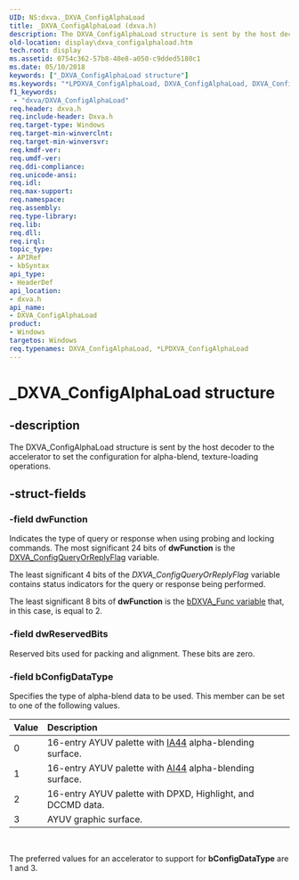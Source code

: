 ```yaml
---
UID: NS:dxva._DXVA_ConfigAlphaLoad
title: _DXVA_ConfigAlphaLoad (dxva.h)
description: The DXVA_ConfigAlphaLoad structure is sent by the host decoder to the accelerator to set the configuration for alpha-blend, texture-loading operations.
old-location: display\dxva_configalphaload.htm
tech.root: display
ms.assetid: 0754c362-57b8-40e8-a050-c9dded5180c1
ms.date: 05/10/2018
keywords: ["_DXVA_ConfigAlphaLoad structure"]
ms.keywords: "*LPDXVA_ConfigAlphaLoad, DXVA_ConfigAlphaLoad, DXVA_ConfigAlphaLoad structure [Display Devices], LPDXVA_ConfigAlphaLoad, LPDXVA_ConfigAlphaLoad structure pointer [Display Devices], _DXVA_ConfigAlphaLoad, display.dxva_configalphaload, dxva/DXVA_ConfigAlphaLoad, dxva/LPDXVA_ConfigAlphaLoad, dxvaref_c813af12-264d-44c6-bebb-1b93f20c545d.xml"
f1_keywords:
 - "dxva/DXVA_ConfigAlphaLoad"
req.header: dxva.h
req.include-header: Dxva.h
req.target-type: Windows
req.target-min-winverclnt: 
req.target-min-winversvr: 
req.kmdf-ver: 
req.umdf-ver: 
req.ddi-compliance: 
req.unicode-ansi: 
req.idl: 
req.max-support: 
req.namespace: 
req.assembly: 
req.type-library: 
req.lib: 
req.dll: 
req.irql: 
topic_type:
- APIRef
- kbSyntax
api_type:
- HeaderDef
api_location:
- dxva.h
api_name:
- DXVA_ConfigAlphaLoad
product:
- Windows
targetos: Windows
req.typenames: DXVA_ConfigAlphaLoad, *LPDXVA_ConfigAlphaLoad
---
```


# _DXVA_ConfigAlphaLoad structure


## -description


The DXVA_ConfigAlphaLoad structure is sent by the host decoder to the accelerator to set the configuration for alpha-blend, texture-loading operations.


## -struct-fields




### -field dwFunction

Indicates the type of query or response when using probing and locking commands. The most significant 24 bits of <b>dwFunction</b> is the <a href="https://docs.microsoft.com/windows-hardware/drivers/display/dxva-configqueryorreplyflag-and-dxva-configqueryorreplyfunc-variables">DXVA_ConfigQueryOrReplyFlag</a> variable.

The least significant 4 bits of the <i>DXVA_ConfigQueryOrReplyFlag</i> variable contains status indicators for the query or response being performed.

The least significant 8 bits of <b>dwFunction</b> is the <a href="https://docs.microsoft.com/windows-hardware/drivers/display/bdxva-func-variable">bDXVA_Func variable</a> that, in this case, is equal to 2.


### -field dwReservedBits

Reserved bits used for packing and alignment. These bits are zero.


### -field bConfigDataType

Specifies the type of alpha-blend data to be used. This member can be set to one of the following values.

| **Value** | **Description** | 
|:--|:--|
| 0 | 16-entry AYUV palette with [IA44](https://docs.microsoft.com/windows-hardware/drivers/)  alpha-blending surface. | 
| 1 | 16-entry AYUV palette with [AI44](https://docs.microsoft.com/windows-hardware/drivers/)  alpha-blending surface. | 
| 2 | 16-entry AYUV palette with DPXD, Highlight, and DCCMD data. | 
| 3 | AYUV graphic surface. | 

 

The preferred values for an accelerator to support for <b>bConfigDataType</b> are 1 and 3.

